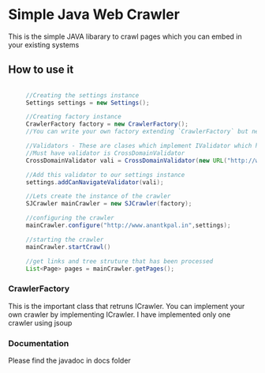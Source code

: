 # Simple Java Web Crawler

This is the simple JAVA libarary to crawl pages which you can embed in your existing systems


## How to use it

 ```java
      
      //Creating the settings instance
      Settings settings = new Settings();

      //Creating factory instance
      CrawlerFactory factory = new CrawlerFactory();
      //You can write your own factory extending `CrawlerFactory` but need to make sure `getCrawlerInstance` signature must be met

      //Validators - These are clases which implement IValidator which helps us to check whether URL needs to be crawled or not.
      //Must have validator is CrossDomainValidator
      CrossDomainValidator vali = CrossDomainValidator(new URL("http://www.anantkpal.in"));

      //Add this validator to our settings instance
      settings.addCanNavigateValidator(vali);

      //Lets create the instance of the crawler
      SJCrawler mainCrawler = new SJCrawler(factory);

      //configuring the crawler
      mainCrawler.configure("http://www.anantkpal.in",settings);

      //starting the crawler
      mainCrawler.startCrawl()

      //get links and tree struture that has been processed
      List<Page> pages = mainCrawler.getPages();
 ```


### CrawlerFactory

This is the important class that retruns  ICrawler. You can implement your own crawler by implementing  ICrawler. I have implemented only one crawler using jsoup


### Documentation

Please find the javadoc in docs folder
